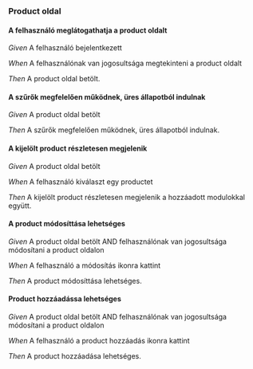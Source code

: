 ### Product oldal


#### A felhasználó meglátogathatja a product oldalt

_Given_ A felhasználó bejelentkezett

_When_ A felhasználónak van jogosultsága megtekinteni a product oldalt

_Then_ A product oldal betölt.

#### A szűrők megfelelően működnek, üres állapotból indulnak

_Given_ A product oldal betölt

_Then_ A szűrők megfelelően működnek, üres állapotból indulnak.

#### A kijelölt product részletesen megjelenik

_Given_ A product oldal betölt

_When_ A felhasználó kiválaszt egy productet

_Then_ A kijelölt product részletesen megjelenik a hozzáadott modulokkal együtt.

#### A product módosíttása lehetséges

_Given_ A product oldal betölt AND felhasználónak van jogosultsága módosítani a product oldalon

_When_ A felhasználó a módosítás ikonra kattint

_Then_ A product módosíttása lehetséges.

#### Product hozzáadássa lehetséges

_Given_ A product oldal betölt AND felhasználónak van jogosultsága módosítani a product oldalon

_When_ A felhasználó a product hozzáadás ikonra kattint

_Then_ A product hozzáadása lehetséges.
